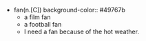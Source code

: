 - fan(n.[C])
  background-color:: #49767b
	- a film fan
	- a football fan
	- I need a fan because of the hot weather.